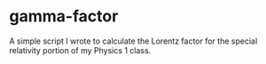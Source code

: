 # gamma-factor

A simple script I wrote to calculate the Lorentz factor for the special relativity portion of my Physics 1 class.

